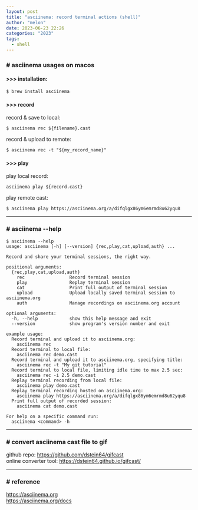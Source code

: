 ```yaml
---
layout: post
title: "asciinema: record terminal actions (shell)"
author: "melon"
date: 2023-06-23 22:26
categories: "2023"
tags:
  - shell
---
```


### # asciinema usages on macos
#### \>>> installation:
```shell
$ brew install asciinema
```

#### \>>> record
record & save to local:
```shell
$ asciinema rec ${filename}.cast
```
record & upload to remote:
```shell
$ asciinema rec -t "${my_record_name}"
```

#### \>>> play
play local record:
```shell
asciinema play ${record.cast}
```
play remote cast:
```shell
$ asciinema play https://asciinema.org/a/difqlgx86ym6emrmd8u62yqu8
```

<hr>

### # asciinema --help
```text
$ asciinema --help
usage: asciinema [-h] [--version] {rec,play,cat,upload,auth} ...

Record and share your terminal sessions, the right way.

positional arguments:
  {rec,play,cat,upload,auth}
    rec                 Record terminal session
    play                Replay terminal session
    cat                 Print full output of terminal session
    upload              Upload locally saved terminal session to asciinema.org
    auth                Manage recordings on asciinema.org account

optional arguments:
  -h, --help            show this help message and exit
  --version             show program's version number and exit

example usage:
  Record terminal and upload it to asciinema.org:
    asciinema rec
  Record terminal to local file:
    asciinema rec demo.cast
  Record terminal and upload it to asciinema.org, specifying title:
    asciinema rec -t "My git tutorial"
  Record terminal to local file, limiting idle time to max 2.5 sec:
    asciinema rec -i 2.5 demo.cast
  Replay terminal recording from local file:
    asciinema play demo.cast
  Replay terminal recording hosted on asciinema.org:
    asciinema play https://asciinema.org/a/difqlgx86ym6emrmd8u62yqu8
  Print full output of recorded session:
    asciinema cat demo.cast

For help on a specific command run:
  asciinema <command> -h
```

<hr>

### # convert asciinema cast file to gif
github repo: https://github.com/dstein64/gifcast  
online converter tool: https://dstein64.github.io/gifcast/

<hr>

### # reference
https://asciinema.org  
https://asciinema.org/docs

